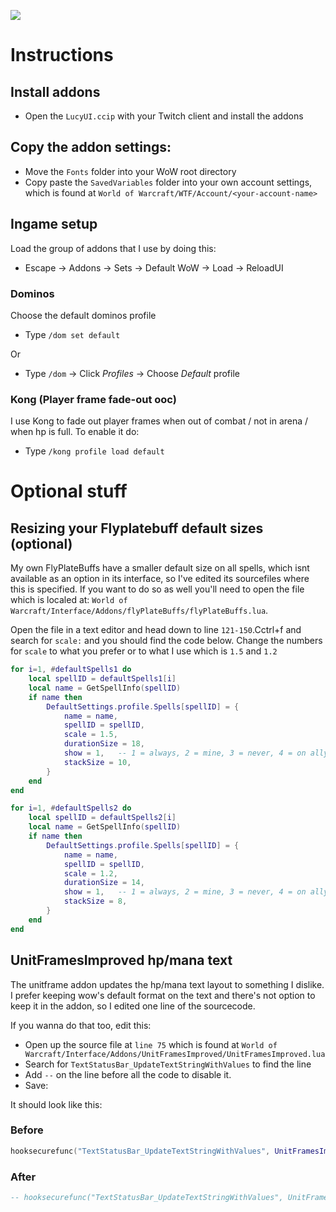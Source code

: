 
![](https://user-images.githubusercontent.com/732505/44743527-11ff5d80-ab03-11e8-84d2-32767a58a7c5.png)

# Instructions

## Install addons
- Open the `LucyUI.ccip` with your Twitch client and install the addons

## Copy the addon settings:
- Move the `Fonts` folder into your WoW root directory
- Copy paste the `SavedVariables` folder into your own account settings, which is found at `World of Warcraft/WTF/Account/<your-account-name>`

## Ingame setup
Load the group of addons that I use by doing this:
- Escape -> Addons -> Sets -> Default WoW -> Load -> ReloadUI

### Dominos
Choose the default dominos profile
- Type `/dom set default`

Or

- Type `/dom` -> Click _Profiles_ -> Choose _Default_ profile

### Kong (Player frame fade-out ooc)
I use Kong to fade out player frames when out of combat / not in arena / when hp is full. To enable it do:
- Type `/kong profile load default`


# Optional stuff

## Resizing your Flyplatebuff default sizes (optional)
My own FlyPlateBuffs have a smaller default size on all spells, which isnt available as an option in its interface, so I've edited its sourcefiles where this is specified. If you want to do so as well you'll need to open the file which is localed at: `World of Warcraft/Interface/Addons/flyPlateBuffs/flyPlateBuffs.lua`.

Open the file in a text editor and head down to line `121-150`.Cctrl+f and search for `scale:` and you should find the code below. Change the numbers for `scale` to what you prefer or to what I use which is `1.5` and `1.2`

```lua
for i=1, #defaultSpells1 do
	local spellID = defaultSpells1[i]
	local name = GetSpellInfo(spellID)
	if name then
		DefaultSettings.profile.Spells[spellID] = {
			name = name,
			spellID = spellID,
			scale = 1.5,
			durationSize = 18,
			show = 1,	-- 1 = always, 2 = mine, 3 = never, 4 = on ally, 5 = on enemy
			stackSize = 10,
		}
	end
end

for i=1, #defaultSpells2 do
	local spellID = defaultSpells2[i]
	local name = GetSpellInfo(spellID)
	if name then
		DefaultSettings.profile.Spells[spellID] = {
			name = name,
			spellID = spellID,
			scale = 1.2,
			durationSize = 14,
			show = 1,	-- 1 = always, 2 = mine, 3 = never, 4 = on ally, 5 = on enemy
			stackSize = 8,
		}
	end
end
```

## UnitFramesImproved hp/mana text
The unitframe addon updates the hp/mana text layout to something I dislike. I prefer keeping wow's default format on the text and there's not option to keep it in the addon, so I edited one line of the sourcecode.

If you wanna do that too, edit this:

- Open up the source file at `line 75` which is found at `World of Warcraft/Interface/Addons/UnitFramesImproved/UnitFramesImproved.lua`
- Search for `TextStatusBar_UpdateTextStringWithValues` to find the line
- Add `--` on the line before all the code to disable it.
- Save:

It should look like this:
### Before
```lua
hooksecurefunc("TextStatusBar_UpdateTextStringWithValues", UnitFramesImproved_TextStatusBar_UpdateTextStringWithValues);
```

### After
```lua
-- hooksecurefunc("TextStatusBar_UpdateTextStringWithValues", UnitFramesImproved_TextStatusBar_UpdateTextStringWithValues);
```
